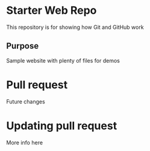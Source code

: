 # Starter Web Repo

This repository is for showing how Git and GitHub work

## Purpose

Sample website with plenty of files for demos

# Pull request

Future changes

# Updating pull request

More info here
